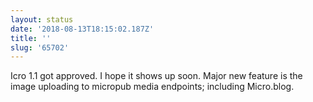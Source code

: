 ```yaml
---
layout: status
date: '2018-08-13T18:15:02.187Z'
title: ''
slug: '65702'
---
```

Icro 1.1 got approved. I hope it shows up soon.
Major new feature is the image uploading to micropub media endpoints; including Micro.blog.
